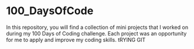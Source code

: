 # 100_DaysOfCode

In this repository, you will find a collection of mini projects that I worked on during my 100 Days of Coding challenge. Each project was an opportunity for me to apply and improve my coding skills.
tRYING GIT
